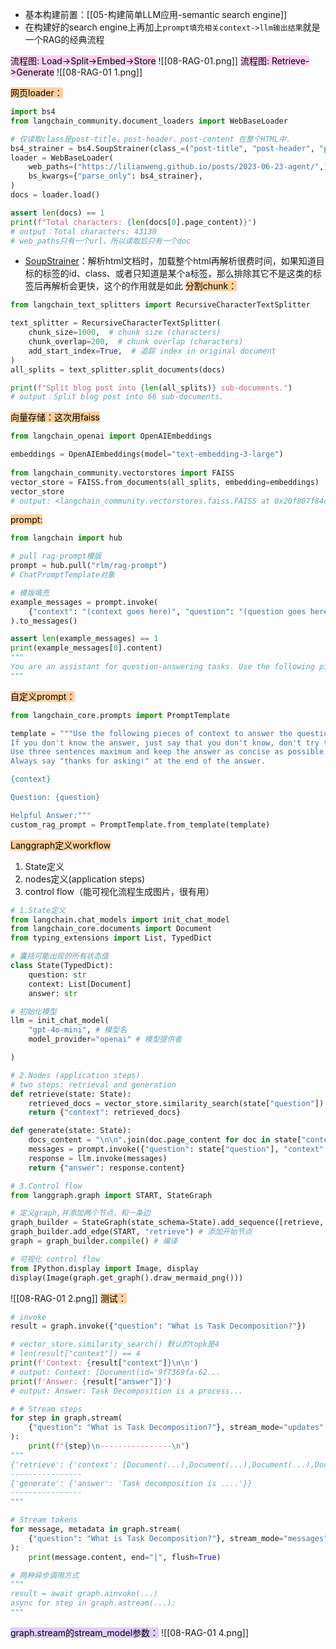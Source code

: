 - 基本构建前置：[[05-构建简单LLM应用-semantic search engine]]
- 在构建好的search engine上再加上`prompt填充相关context->llm输出结果`就是一个RAG的经典流程

<mark style="background: #FFB8EBA6;">流程图: Load->Split->Embed->Store</mark>
![[08-RAG-01.png]]
<mark style="background: #FFB8EBA6;">流程图: Retrieve->Generate</mark>
![[08-RAG-01 1.png]]


<mark style="background: #FFB86CA6;">网页loader：</mark>
```python
import bs4
from langchain_community.document_loaders import WebBaseLoader

# 仅读取class是post-title、post-header、post-content 在整个HTML中.
bs4_strainer = bs4.SoupStrainer(class_=("post-title", "post-header", "post-content"))
loader = WebBaseLoader(
    web_paths=("https://lilianweng.github.io/posts/2023-06-23-agent/",),
    bs_kwargs={"parse_only": bs4_strainer},
)
docs = loader.load()

assert len(docs) == 1
print(f"Total characters: {len(docs[0].page_content)}")
# output：Total characters: 43130
# web_paths只有一个url，所以读取后只有一个doc
```
- [SoupStrainer](https://beautiful-soup-4.readthedocs.io/en/latest/index.html?highlight=soupstrainer)：解析html文档时，加载整个html再解析很费时间，如果知道目标的标签的id、class、或者只知道是某个a标签，那么排除其它不是这类的标签后再解析会更快，这个的作用就是如此
<mark style="background: #FFB86CA6;">分割chunk：</mark>
```python
from langchain_text_splitters import RecursiveCharacterTextSplitter

text_splitter = RecursiveCharacterTextSplitter(
    chunk_size=1000,  # chunk size (characters)
    chunk_overlap=200,  # chunk overlap (characters)
    add_start_index=True,  # 追踪 index in original document
)
all_splits = text_splitter.split_documents(docs)

print(f"Split blog post into {len(all_splits)} sub-documents.")
# output：Split blog post into 66 sub-documents.
```
<mark style="background: #FFB86CA6;">向量存储：这次用faiss</mark>
```python
from langchain_openai import OpenAIEmbeddings

embeddings = OpenAIEmbeddings(model="text-embedding-3-large")
  
from langchain_community.vectorstores import FAISS
vector_store = FAISS.from_documents(all_splits, embedding=embeddings)
vector_store
# output: <langchain_community.vectorstores.faiss.FAISS at 0x20f807f84c0>
```
<mark style="background: #FFB86CA6;">prompt:</mark>
```python
from langchain import hub

# pull rag-prompt模版
prompt = hub.pull("rlm/rag-prompt")
# ChatPromptTemplate对象

# 模版填充
example_messages = prompt.invoke(
    {"context": "(context goes here)", "question": "(question goes here)"}
).to_messages()

assert len(example_messages) == 1
print(example_messages[0].content)
"""
You are an assistant for question-answering tasks. Use the following pieces of retrieved context to answer the question. If you don't know the answer, just say that you don't know. Use three sentences maximum and keep the answer concise. Question: (question goes here) Context: (context goes here) Answer:
"""
```
<mark style="background: #FFB86CA6;">自定义prompt：</mark>
```python
from langchain_core.prompts import PromptTemplate

template = """Use the following pieces of context to answer the question at the end.
If you don't know the answer, just say that you don't know, don't try to make up an answer.
Use three sentences maximum and keep the answer as concise as possible.
Always say "thanks for asking!" at the end of the answer.

{context}

Question: {question}

Helpful Answer:"""
custom_rag_prompt = PromptTemplate.from_template(template)
```
<mark style="background: #FFB86CA6;">Langgraph定义workflow</mark>
1. State定义
2. nodes定义(application steps)
3. control flow（能可视化流程生成图片，很有用）
```python
# 1.State定义
from langchain.chat_models import init_chat_model
from langchain_core.documents import Document
from typing_extensions import List, TypedDict

# 囊括可能出现的所有状态值
class State(TypedDict):
    question: str
    context: List[Document]
    answer: str

# 初始化模型
llm = init_chat_model(
    "gpt-4o-mini", # 模型名
    model_provider="openai" # 模型提供者

)

# 2.Nodes (application steps)
# two steps: retrieval and generation
def retrieve(state: State):
    retrieved_docs = vector_store.similarity_search(state["question"])
    return {"context": retrieved_docs}

def generate(state: State):
    docs_content = "\n\n".join(doc.page_content for doc in state["context"])
    messages = prompt.invoke({"question": state["question"], "context": docs_content})
    response = llm.invoke(messages)
    return {"answer": response.content}

# 3.Control flow
from langgraph.graph import START, StateGraph

# 定义graph,并添加两个节点，和一条边
graph_builder = StateGraph(state_schema=State).add_sequence([retrieve, generate])
graph_builder.add_edge(START, "retrieve") # 添加开始节点
graph = graph_builder.compile() # 编译

# 可视化 control flow
from IPython.display import Image, display
display(Image(graph.get_graph().draw_mermaid_png()))
```
![[08-RAG-01 2.png]]
<mark style="background: #FFB86CA6;">测试：</mark>
```python
# invoke
result = graph.invoke({"question": "What is Task Decomposition?"})

# vector_store.similarity_search() 默认的topk是4
# len(result["context"]) == 4
print(f'Context: {result["context"]}\n\n')
# output: Context: [Document(id='9f7369fa-62...
print(f'Answer: {result["answer"]}')
# output: Answer: Task Decomposition is a process...

# # Stream steps
for step in graph.stream(
    {"question": "What is Task Decomposition?"}, stream_mode="updates" # stream_mode="updates"一个node结束后就输出这个node结果
):
    print(f"{step}\n----------------\n")
"""
{'retrieve': {'context': [Document(...),Document(...),Document(...),Document(...)]}}
----------------
{'generate': {'answer': 'Task decomposition is ....'}}
----------------
"""

# Stream tokens
for message, metadata in graph.stream(
    {"question": "What is Task Decomposition?"}, stream_mode="messages" # messages逐字输出
):
    print(message.content, end="|", flush=True)

# 两种异步调用方式
"""
result = await graph.ainvoke(...)
async for step in graph.astream(...):
"""
```
<mark style="background: #D2B3FFA6;">graph.stream的stream_model参数：</mark>
![[08-RAG-01 4.png]]
